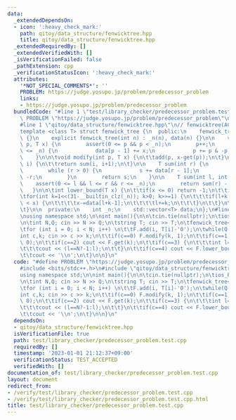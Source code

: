 ```yaml
---
data:
  _extendedDependsOn:
  - icon: ':heavy_check_mark:'
    path: qitoy/data_structure/fenwicktree.hpp
    title: qitoy/data_structure/fenwicktree.hpp
  _extendedRequiredBy: []
  _extendedVerifiedWith: []
  _isVerificationFailed: false
  _pathExtension: cpp
  _verificationStatusIcon: ':heavy_check_mark:'
  attributes:
    '*NOT_SPECIAL_COMMENTS*': ''
    PROBLEM: https://judge.yosupo.jp/problem/predecessor_problem
    links:
    - https://judge.yosupo.jp/problem/predecessor_problem
  bundledCode: "#line 1 \"test/library_checker/predecessor_problem.test.cpp\"\n#define\
    \ PROBLEM \"https://judge.yosupo.jp/problem/predecessor_problem\"\n#include <bits/stdc++.h>\n\
    #line 1 \"qitoy/data_structure/fenwicktree.hpp\"\n// fenwicktree(ACL) modified\n\
    template <class T> struct fenwick_tree {\n  public:\n    fenwick_tree() : _n(0)\
    \ {}\n    explicit fenwick_tree(int n) : _n(n), data(n) {}\n\n    void add(int\
    \ p, T x) {\n        assert(0 <= p && p < _n);\n        p++;\n        while (p\
    \ <= _n) {\n            data[p - 1] += x;\n            p += p & -p;\n        }\n\
    \    }\n\n\tvoid modify(int p, T x) {\n\t\tadd(p, x-get(p));\n\t}\n\n\tT get(int\
    \ i) {\n\t\treturn sum(i, i+1);\n\t}\n\n    T sum(int r) {\n        T s = 0;\n\
    \        while (r > 0) {\n            s += data[r - 1];\n            r -= r &\
    \ -r;\n        }\n        return s;\n    }\n\n    T sum(int l, int r) {\n    \
    \    assert(0 <= l && l <= r && r <= _n);\n        return sum(r) - sum(l);\n \
    \   }\n\n\tint lower_bound(T x) {\n\t\tif(x <= 0) return -1;\n\t\tint l=0;\n\t\
    \tfor(int k=1<<(31-__builtin_clz(_n)); k>0; k>>=1) {\n\t\t\tif(l+k <= _n and data[l+k-1]\
    \ < x) {\n\t\t\t\tx-=data[l+k-1];\n\t\t\t\tl+=k;\n\t\t\t}\n\t\t}\n\t\treturn l;\n\
    \t}\n\n  private:\n    int _n;\n    std::vector<T> data;\n};\n#line 4 \"test/library_checker/predecessor_problem.test.cpp\"\
    \nusing namespace std;\n\nint main(){\n\n\tcin.tie(nullptr);\n\tios_base::sync_with_stdio(false);\n\
    \n\tint N,Q; cin >> N >> Q;\n\tstring T; cin >> T;\n\tfenwick_tree<int> F(N);\n\
    \tfor (int i = 0; i < N; i++) \n\t\tF.add(i, T[i]-'0');\n\twhile(Q--) {\n\t\t\
    int c,k; cin >> c >> k;\n\t\tif(c==0) F.modify(k, 1);\n\t\tif(c==1) F.modify(k,\
    \ 0);\n\t\tif(c==2) cout << F.get(k);\n\t\tif(c==3) {\n\t\t\tint l=F.lower_bound(F.sum(k)+1);\n\
    \t\t\tcout << (l==N?-1:l);\n\t\t}\n\t\tif(c==4) cout << F.lower_bound(F.sum(k+1));\n\
    \t\tcout << '\\n';\n\t}\n\n}\n"
  code: "#define PROBLEM \"https://judge.yosupo.jp/problem/predecessor_problem\"\n\
    #include <bits/stdc++.h>\n#include \"qitoy/data_structure/fenwicktree.hpp\"\n\
    using namespace std;\n\nint main(){\n\n\tcin.tie(nullptr);\n\tios_base::sync_with_stdio(false);\n\
    \n\tint N,Q; cin >> N >> Q;\n\tstring T; cin >> T;\n\tfenwick_tree<int> F(N);\n\
    \tfor (int i = 0; i < N; i++) \n\t\tF.add(i, T[i]-'0');\n\twhile(Q--) {\n\t\t\
    int c,k; cin >> c >> k;\n\t\tif(c==0) F.modify(k, 1);\n\t\tif(c==1) F.modify(k,\
    \ 0);\n\t\tif(c==2) cout << F.get(k);\n\t\tif(c==3) {\n\t\t\tint l=F.lower_bound(F.sum(k)+1);\n\
    \t\t\tcout << (l==N?-1:l);\n\t\t}\n\t\tif(c==4) cout << F.lower_bound(F.sum(k+1));\n\
    \t\tcout << '\\n';\n\t}\n\n}\n"
  dependsOn:
  - qitoy/data_structure/fenwicktree.hpp
  isVerificationFile: true
  path: test/library_checker/predecessor_problem.test.cpp
  requiredBy: []
  timestamp: '2023-01-01 21:12:37+09:00'
  verificationStatus: TEST_ACCEPTED
  verifiedWith: []
documentation_of: test/library_checker/predecessor_problem.test.cpp
layout: document
redirect_from:
- /verify/test/library_checker/predecessor_problem.test.cpp
- /verify/test/library_checker/predecessor_problem.test.cpp.html
title: test/library_checker/predecessor_problem.test.cpp
---
```

